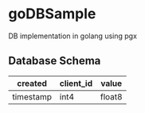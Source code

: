 # goDBSample
DB implementation in golang using pgx

## Database Schema 
created|client_id|value
-|-|-
timestamp|int4|float8

